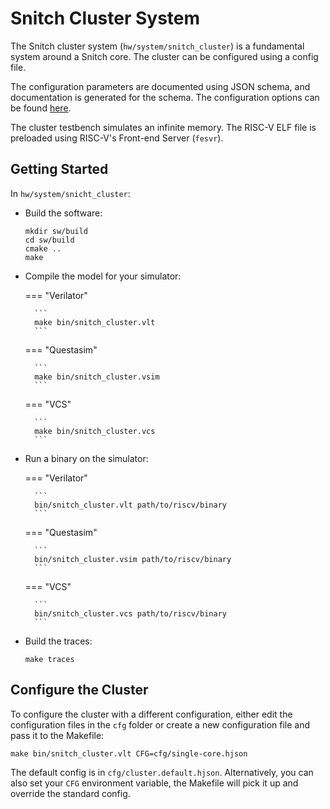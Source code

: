 # Snitch Cluster System

The Snitch cluster system (`hw/system/snitch_cluster`) is a fundamental system
around a Snitch core. The cluster can be configured using a config file.

The configuration parameters are documented using JSON schema, and documentation
is generated for the schema. The configuration options can be found [here](../../../schema-doc/snitch_cluster/).

The cluster testbench simulates an infinite memory. The RISC-V ELF file is
preloaded using RISC-V's Front-end Server (`fesvr`).

## Getting Started

In `hw/system/snicht_cluster`:

- Build the software:
    ```
    mkdir sw/build
    cd sw/build
    cmake ..
    make
    ```
- Compile the model for your simulator:

    === "Verilator"

        ```
        make bin/snitch_cluster.vlt
        ```

    === "Questasim"

        ```
        make bin/snitch_cluster.vsim
        ```

    === "VCS"

        ```
        make bin/snitch_cluster.vcs
        ```

- Run a binary on the simulator:

    === "Verilator"

        ```
        bin/snitch_cluster.vlt path/to/riscv/binary
        ```

    === "Questasim"

        ```
        bin/snitch_cluster.vsim path/to/riscv/binary
        ```

    === "VCS"

        ```
        bin/snitch_cluster.vcs path/to/riscv/binary
        ```

- Build the traces:
    ```
    make traces
    ```


## Configure the Cluster

To configure the cluster with a different configuration, either edit the
configuration files in the `cfg` folder or create a new configuration file and
pass it to the Makefile:

```
make bin/snitch_cluster.vlt CFG=cfg/single-core.hjson
```

The default config is in `cfg/cluster.default.hjson`. Alternatively, you can also
set your `CFG` environment variable, the Makefile will pick it up and override
the standard config.
